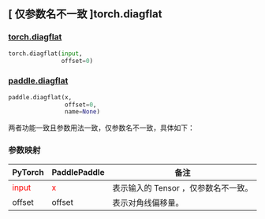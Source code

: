 ## [ 仅参数名不一致 ]torch.diagflat
### [torch.diagflat](https://pytorch.org/docs/stable/generated/torch.diagflat.html?highlight=diagflat#torch.diagflat)

```python
torch.diagflat(input,
               offset=0)
```

### [paddle.diagflat](https://www.paddlepaddle.org.cn/documentation/docs/zh/api/paddle/diagflat_cn.html#diagflat)

```python
paddle.diagflat(x,
                offset=0,
                name=None)
```

两者功能一致且参数用法一致，仅参数名不一致，具体如下：
### 参数映射
| PyTorch       | PaddlePaddle | 备注                                                   |
| ------------- | ------------ | ------------------------------------------------------ |
| <font color='red'> input </font> | <font color='red'> x </font> | 表示输入的 Tensor ，仅参数名不一致。  |
| offset | offset | 表示对角线偏移量。  |
